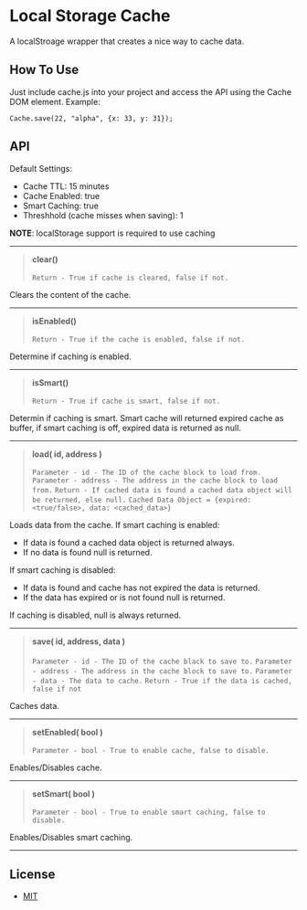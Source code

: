 Local Storage Cache
===================
A localStroage wrapper that creates a nice way to cache data.

How To Use
----------
Just include cache.js into your project and access the API using the Cache DOM element. Example:

    Cache.save(22, "alpha", {x: 33, y: 31});

API
---

Default Settings:

* Cache TTL: 15 minutes
* Cache Enabled: true
* Smart Caching: true
* Threshhold (cache misses when saving): 1

**NOTE**: localStorage support is required to use caching

---

> **clear()** <br/><br/>
`Return - True if cache is cleared, false if not.`

Clears the content of the cache.

---

> **isEnabled()** <br/><br/>
`Return - True if the cache is enabled, false if not.`

Determine if caching is enabled.

---

> **isSmart()** <br/><br/>
`Return - True if cache is smart, false if not.`

Determin if caching is smart.  Smart cache will returned expired cache as buffer, if smart caching is off, expired data is returned as null.

---

> **load( id, address )** <br/><br/>
`Parameter - id - The ID of the cache block to load from.`
`Parameter - address - The address in the cache block to load from.`
`Return - If cached data is found a cached data object will be returned, else null.`
`Cached Data Object = {expired: <true/false>, data: <cached_data>}`
    
Loads data from the cache.  If smart caching is enabled:

* If data is found a cached data object is returned always.
* If no data is found null is returned.

If smart caching is disabled:

* If data is found and cache has not expired the data is returned.
* If the data has expired or is not found null is returned.

If caching is disabled, null is always returned.

---

> **save( id, address, data  )** <br/><br/>
`Parameter - id - The ID of the cache black to save to.`
`Parameter - address - The address in the cache block to save to.`
`Parameter - data - The data to cache.`
`Return - True if the data is cached, false if not`

Caches data.

---

> **setEnabled( bool )** <br/><br/>
`Parameter - bool - True to enable cache, false to disable.`

Enables/Disables cache.

---

> **setSmart( bool )** <br/><br/>
`Parameter - bool - True to enable smart caching, false to disable.`

Enables/Disables smart caching.

---

License
-------
- [MIT](http://www.opensource.org/licenses/mit-license.php)